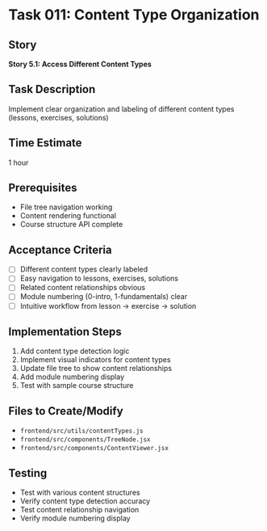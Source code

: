# Task 011: Content Type Organization

## Story
**Story 5.1: Access Different Content Types**

## Task Description
Implement clear organization and labeling of different content types (lessons, exercises, solutions)

## Time Estimate
1 hour

## Prerequisites
- File tree navigation working
- Content rendering functional
- Course structure API complete

## Acceptance Criteria
- [ ] Different content types clearly labeled
- [ ] Easy navigation to lessons, exercises, solutions
- [ ] Related content relationships obvious
- [ ] Module numbering (0-intro, 1-fundamentals) clear
- [ ] Intuitive workflow from lesson → exercise → solution

## Implementation Steps
1. Add content type detection logic
2. Implement visual indicators for content types
3. Update file tree to show content relationships
4. Add module numbering display
5. Test with sample course structure

## Files to Create/Modify
- `frontend/src/utils/contentTypes.js`
- `frontend/src/components/TreeNode.jsx`
- `frontend/src/components/ContentViewer.jsx`

## Testing
- Test with various content structures
- Verify content type detection accuracy
- Test content relationship navigation
- Verify module numbering display